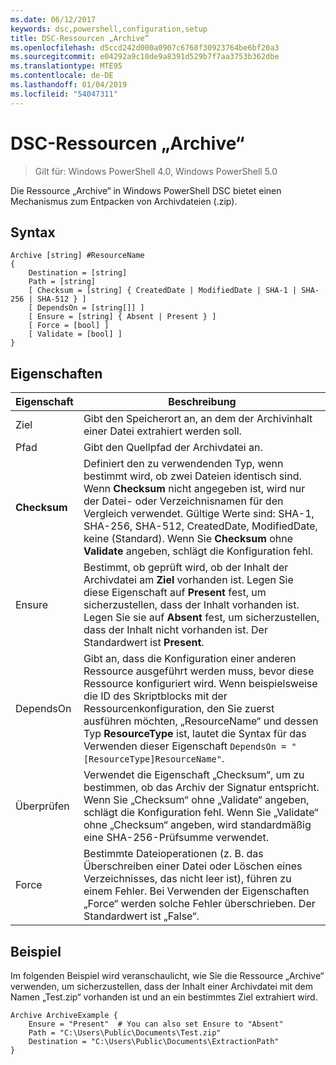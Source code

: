 ```yaml
---
ms.date: 06/12/2017
keywords: dsc,powershell,configuration,setup
title: DSC-Ressourcen „Archive“
ms.openlocfilehash: d5ccd242d000a0907c6768f30923764be6bf20a3
ms.sourcegitcommit: e04292a9c10de9a8391d529b7f7aa3753b362dbe
ms.translationtype: MTE95
ms.contentlocale: de-DE
ms.lasthandoff: 01/04/2019
ms.locfileid: "54047311"
---
```

# <a name="dsc-archive-resource"></a>DSC-Ressourcen „Archive“

> Gilt für: Windows PowerShell 4.0, Windows PowerShell 5.0

Die Ressource „Archive“ in Windows PowerShell DSC bietet einen Mechanismus zum Entpacken von Archivdateien (.zip).

## <a name="syntax"></a>Syntax
```MOF
Archive [string] #ResourceName
{
    Destination = [string]
    Path = [string]
    [ Checksum = [string] { CreatedDate | ModifiedDate | SHA-1 | SHA-256 | SHA-512 } ]
    [ DependsOn = [string[]] ]
    [ Ensure = [string] { Absent | Present } ]
    [ Force = [bool] ]
    [ Validate = [bool] ]
}
```

## <a name="properties"></a>Eigenschaften

|  Eigenschaft  |  Beschreibung   |
|---|---|
| Ziel| Gibt den Speicherort an, an dem der Archivinhalt einer Datei extrahiert werden soll.|
| Pfad| Gibt den Quellpfad der Archivdatei an.|
| __Checksum__| Definiert den zu verwendenden Typ, wenn bestimmt wird, ob zwei Dateien identisch sind. Wenn __Checksum__ nicht angegeben ist, wird nur der Datei- oder Verzeichnisnamen für den Vergleich verwendet. Gültige Werte sind: SHA-1, SHA-256, SHA-512, CreatedDate, ModifiedDate, keine (Standard). Wenn Sie __Checksum__ ohne __Validate__ angeben, schlägt die Konfiguration fehl.|
| Ensure| Bestimmt, ob geprüft wird, ob der Inhalt der Archivdatei am __Ziel__ vorhanden ist. Legen Sie diese Eigenschaft auf __Present__ fest, um sicherzustellen, dass der Inhalt vorhanden ist. Legen Sie sie auf __Absent__ fest, um sicherzustellen, dass der Inhalt nicht vorhanden ist. Der Standardwert ist __Present__.|
| DependsOn | Gibt an, dass die Konfiguration einer anderen Ressource ausgeführt werden muss, bevor diese Ressource konfiguriert wird. Wenn beispielsweise die ID des Skriptblocks mit der Ressourcenkonfiguration, den Sie zuerst ausführen möchten, „ResourceName“ und dessen Typ __ResourceType__ ist, lautet die Syntax für das Verwenden dieser Eigenschaft `DependsOn = "[ResourceType]ResourceName"`.|
| Überprüfen| Verwendet die Eigenschaft „Checksum“, um zu bestimmen, ob das Archiv der Signatur entspricht. Wenn Sie „Checksum“ ohne „Validate“ angeben, schlägt die Konfiguration fehl. Wenn Sie „Validate“ ohne „Checksum“ angeben, wird standardmäßig eine SHA-256-Prüfsumme verwendet.|
| Force| Bestimmte Dateioperationen (z. B. das Überschreiben einer Datei oder Löschen eines Verzeichnisses, das nicht leer ist), führen zu einem Fehler. Bei Verwenden der Eigenschaften „Force“ werden solche Fehler überschrieben. Der Standardwert ist „False“.|

## <a name="example"></a>Beispiel

Im folgenden Beispiel wird veranschaulicht, wie Sie die Ressource „Archive“ verwenden, um sicherzustellen, dass der Inhalt einer Archivdatei mit dem Namen „Test.zip“ vorhanden ist und an ein bestimmtes Ziel extrahiert wird.

```
Archive ArchiveExample {
    Ensure = "Present"  # You can also set Ensure to "Absent"
    Path = "C:\Users\Public\Documents\Test.zip"
    Destination = "C:\Users\Public\Documents\ExtractionPath"
}
```